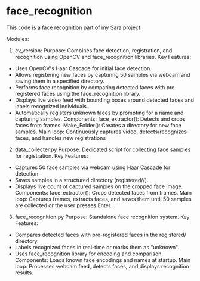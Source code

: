 # face_recognition

This code is a face recognition part of my Sara project

Modules:
1. cv_version: 
Purpose: Combines face detection, registration, and recognition using OpenCV and face_recognition libraries.
Key Features:
- Uses OpenCV's Haar Cascade for initial face detection.
- Allows registering new faces by capturing 50 samples via webcam and saving them in a specified directory.
- Performs face recognition by comparing detected faces with pre-registered faces using the face_recognition library.
- Displays live video feed with bounding boxes around detected faces and labels recognized individuals.
- Automatically registers unknown faces by prompting for a name and capturing samples.
Components:
face_extractor(): Detects and crops faces from frames.
Make_Folder(): Creates a directory for new face samples.
Main loop: Continuously captures video, detects/recognizes faces, and handles new registrations

2. data_collecter.py
Purpose: Dedicated script for collecting face samples for registration.
Key Features:
- Captures 50 face samples via webcam using Haar Cascade for detection.
- Saves samples in a structured directory (registered/<name>/).
- Displays live count of captured samples on the cropped face image.
Components:
face_extractor(): Crops detected faces from frames.
Main loop: Captures frames, extracts faces, and saves them until 50 samples are collected or the user presses Enter.

3. face_recognition.py
Purpose: Standalone face recognition system.
Key Features:
- Compares detected faces with pre-registered faces in the registered/ directory.
- Labels recognized faces in real-time or marks them as "unknown".
- Uses face_recognition library for encoding and comparison.
Components:
Loads known face encodings and names at startup.
Main loop: Processes webcam feed, detects faces, and displays recognition results.


